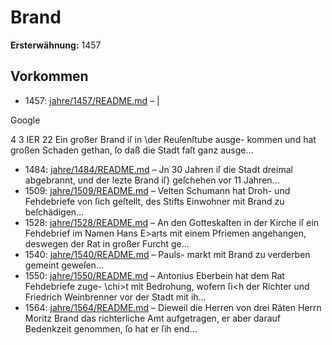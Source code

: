 # Brand

**Ersterwähnung:** 1457

## Vorkommen
- 1457: [jahre/1457/README.md](../jahre/1457/README.md) – |

Google


4 3
IER 22
Ein großer Brand iſ in \der Reuſenſtube ausge-
kommen und hat großen Schaden gethan, ſo daß die Stadt
faſt ganz ausge...
- 1484: [jahre/1484/README.md](../jahre/1484/README.md) – Jn 30 Jahren iſ die Stadt dreimal abgebrannt, und
der lezte Brand iſ} geſchehen vor 11 Jahren...
- 1509: [jahre/1509/README.md](../jahre/1509/README.md) – Velten Schumann hat Droh- und Fehdebriefe von ſich
geſtellt, des Stifts Einwohner mit Brand zu beſchädigen...
- 1528: [jahre/1528/README.md](../jahre/1528/README.md) – An den Gotteskaſten in der Kirche iſ ein Fehdebrief
im Namen Hans E>arts mit einem Pfriemen angehangen,
deswegen der Rat in großer Furcht ge...
- 1540: [jahre/1540/README.md](../jahre/1540/README.md) – Pauls-
markt mit Brand zu verderben gemeint geweſen...
- 1550: [jahre/1550/README.md](../jahre/1550/README.md) – Antonius Eberbein hat dem Rat Fehdebriefe zuge-
\chi>t mit Bedrohung, wofern ſi<h der Richter und Friedrich
Weinbrenner vor der Stadt mit ih...
- 1564: [jahre/1564/README.md](../jahre/1564/README.md) – Dieweil die Herren von drei Räten Herrn Moritz
Brand das richterliche Amt aufgetragen, er aber darauf
Bedenkzeit genommen, ſo hat er ſih end...
